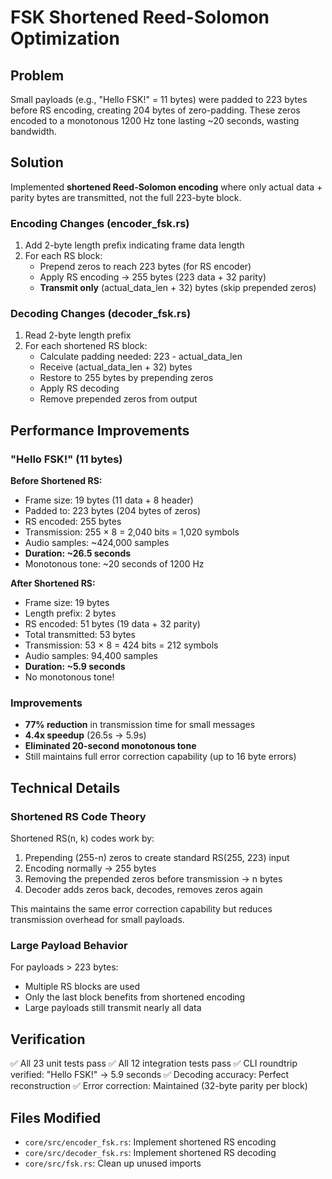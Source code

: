# FSK Shortened Reed-Solomon Optimization

## Problem
Small payloads (e.g., "Hello FSK!" = 11 bytes) were padded to 223 bytes before RS encoding, creating 204 bytes of zero-padding. These zeros encoded to a monotonous 1200 Hz tone lasting ~20 seconds, wasting bandwidth.

## Solution
Implemented **shortened Reed-Solomon encoding** where only actual data + parity bytes are transmitted, not the full 223-byte block.

### Encoding Changes (encoder_fsk.rs)
1. Add 2-byte length prefix indicating frame data length
2. For each RS block:
   - Prepend zeros to reach 223 bytes (for RS encoder)
   - Apply RS encoding → 255 bytes (223 data + 32 parity)
   - **Transmit only** (actual_data_len + 32) bytes (skip prepended zeros)

### Decoding Changes (decoder_fsk.rs)
1. Read 2-byte length prefix
2. For each shortened RS block:
   - Calculate padding needed: 223 - actual_data_len
   - Receive (actual_data_len + 32) bytes
   - Restore to 255 bytes by prepending zeros
   - Apply RS decoding
   - Remove prepended zeros from output

## Performance Improvements

### "Hello FSK!" (11 bytes)

**Before Shortened RS:**
- Frame size: 19 bytes (11 data + 8 header)
- Padded to: 223 bytes (204 bytes of zeros)
- RS encoded: 255 bytes
- Transmission: 255 × 8 = 2,040 bits = 1,020 symbols
- Audio samples: ~424,000 samples
- **Duration: ~26.5 seconds**
- Monotonous tone: ~20 seconds of 1200 Hz

**After Shortened RS:**
- Frame size: 19 bytes
- Length prefix: 2 bytes
- RS encoded: 51 bytes (19 data + 32 parity)
- Total transmitted: 53 bytes
- Transmission: 53 × 8 = 424 bits = 212 symbols
- Audio samples: 94,400 samples
- **Duration: ~5.9 seconds**
- No monotonous tone!

### Improvements
- **77% reduction** in transmission time for small messages
- **4.4x speedup** (26.5s → 5.9s)
- **Eliminated 20-second monotonous tone**
- Still maintains full error correction capability (up to 16 byte errors)

## Technical Details

### Shortened RS Code Theory
Shortened RS(n, k) codes work by:
1. Prepending (255-n) zeros to create standard RS(255, 223) input
2. Encoding normally → 255 bytes
3. Removing the prepended zeros before transmission → n bytes
4. Decoder adds zeros back, decodes, removes zeros again

This maintains the same error correction capability but reduces transmission overhead for small payloads.

### Large Payload Behavior
For payloads > 223 bytes:
- Multiple RS blocks are used
- Only the last block benefits from shortened encoding
- Large payloads still transmit nearly all data

## Verification
✅ All 23 unit tests pass
✅ All 12 integration tests pass
✅ CLI roundtrip verified: "Hello FSK!" → 5.9 seconds
✅ Decoding accuracy: Perfect reconstruction
✅ Error correction: Maintained (32-byte parity per block)

## Files Modified
- `core/src/encoder_fsk.rs`: Implement shortened RS encoding
- `core/src/decoder_fsk.rs`: Implement shortened RS decoding
- `core/src/fsk.rs`: Clean up unused imports
